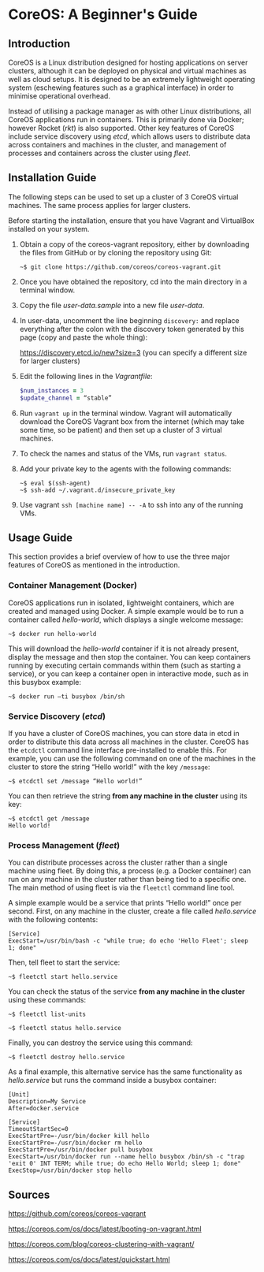 # CoreOS: A Beginner's Guide

## Introduction

CoreOS is a Linux distribution designed for hosting applications on server clusters, although it can be deployed on physical and virtual machines as well as cloud setups. It is designed to be an extremely lightweight operating system (eschewing features such as a graphical interface) in order to minimise operational overhead.

Instead of utilising a package manager as with other Linux distributions, all CoreOS applications run in containers. This is primarily done via Docker; however Rocket (*rkt*) is also supported. Other key features of CoreOS include service discovery using *etcd*, which allows users to distribute data across containers and machines in the cluster, and management of processes and containers across the cluster using *fleet*.

## Installation Guide

The following steps can be used to set up a cluster of 3 CoreOS virtual machines. The same process applies for larger clusters.

Before starting the installation, ensure that you have Vagrant and VirtualBox installed on your system.

1.	Obtain a copy of the coreos-vagrant repository, either by downloading the files from GitHub or by cloning the repository using Git:

	    ~$ git clone https://github.com/coreos/coreos-vagrant.git

2.	Once you have obtained the repository, cd into the main directory in a terminal window. 

3.	Copy the file *user-data.sample* into a new file *user-data*.

4.	In user-data, uncomment the line beginning `discovery:` and replace everything after the colon with the discovery token generated by this page (copy and paste the whole thing): 

	https://discovery.etcd.io/new?size=3 (you can specify a different size for larger clusters)

5.	Edit the following lines in the *Vagrantfile*:

	```ruby
	$num_instances = 3
	$update_channel = “stable”
	```

6.	Run `vagrant up` in the terminal window. Vagrant will automatically download the CoreOS Vagrant box from the internet (which may take some time, so be patient) and then set up a cluster of 3 virtual machines.

7.	To check the names and status of the VMs, run `vagrant status`.

8.	Add your private key to the agents with the following commands:

	    ~$ eval $(ssh-agent)
	    ~$ ssh-add ~/.vagrant.d/insecure_private_key

9.	Use vagrant `ssh [machine name] -- -A` to ssh into any of the running VMs.


## Usage Guide

This section provides a brief overview of how to use the three major features of CoreOS as mentioned in the introduction.

### Container Management (Docker)

CoreOS applications run in isolated, lightweight containers, which are created and managed using Docker. A simple example would be to run a container called *hello-world*, which displays a single welcome message:

    ~$ docker run hello-world
  
This will download the *hello-world* container if it is not already present, display the message and then stop the container. You can keep containers running by executing certain commands within them (such as starting a service), or you can keep a container open in interactive mode, such as in this busybox example:

    ~$ docker run –ti busybox /bin/sh

### Service Discovery (*etcd*)

If you have a cluster of CoreOS machines, you can store data in etcd in order to distribute this data across all machines in the cluster. CoreOS has the `etcdctl` command line interface pre-installed to enable this. For example, you can use the following command on one of the machines in the cluster to store the string “Hello world!” with the key `/message`:

    ~$ etcdctl set /message “Hello world!”

You can then retrieve the string **from any machine in the cluster** using its key:

    ~$ etcdctl get /message
    Hello world!

### Process Management (*fleet*)

You can distribute processes across the cluster rather than a single machine using fleet. By doing this, a process (e.g. a Docker container) can run on any machine in the cluster rather than being tied to a specific one. The main method of using fleet is via the `fleetctl` command line tool. 

A simple example would be a service that prints “Hello world!” once per second. First, on any machine in the cluster, create a file called *hello.service* with the following contents:

    [Service]
    ExecStart=/usr/bin/bash -c "while true; do echo 'Hello Fleet'; sleep 1; done"
    
Then, tell fleet to start the service:

    ~$ fleetctl start hello.service
    
You can check the status of the service **from any machine in the cluster** using these commands:

    ~$ fleetctl list-units
    
    ~$ fleetctl status hello.service

Finally, you can destroy the service using this command:

    ~$ fleetctl destroy hello.service
    
As a final example, this alternative service has the same functionality as *hello.service* but runs the command inside a busybox container:

    [Unit]
    Description=My Service
    After=docker.service
	
    [Service]
    TimeoutStartSec=0
    ExecStartPre=-/usr/bin/docker kill hello
    ExecStartPre=-/usr/bin/docker rm hello
    ExecStartPre=/usr/bin/docker pull busybox
    ExecStart=/usr/bin/docker run --name hello busybox /bin/sh -c "trap 'exit 0' INT TERM; while true; do echo Hello World; sleep 1; done"
    ExecStop=/usr/bin/docker stop hello

## Sources

https://github.com/coreos/coreos-vagrant

https://coreos.com/os/docs/latest/booting-on-vagrant.html

https://coreos.com/blog/coreos-clustering-with-vagrant/

https://coreos.com/os/docs/latest/quickstart.html
